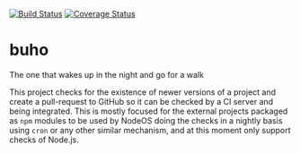 [![Build Status](https://travis-ci.org/piranna/buho.svg?branch=master)](https://travis-ci.org/piranna/buho)
[![Coverage Status](https://coveralls.io/repos/github/piranna/buho/badge.svg?branch=master)](https://coveralls.io/github/piranna/buho?branch=master)

# buho
The one that wakes up in the night and go for a walk

This project checks for the existence of newer versions of a project and create
a pull-request to GitHub so it can be checked by a CI server and being
integrated. This is mostly focused for the external projects packaged as `npm`
modules to be used by NodeOS doing the checks in a nightly basis using `cron` or
any other similar mechanism, and at this moment only support checks of Node.js.
